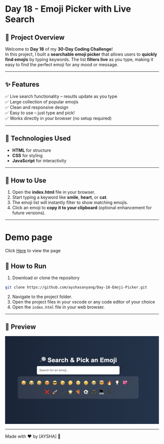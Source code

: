 # Day 18 - Emoji Picker with Live Search

## 🚀 Project Overview
Welcome to **Day 18** of my **30-Day Coding Challenge**!  
In this project, I built a **searchable emoji picker** that allows users to **quickly find emojis** by typing keywords. The list **filters live** as you type, making it easy to find the perfect emoji for any mood or message.

---

## ✨ Features
✅ Live search functionality – results update as you type  
✅ Large collection of popular emojis  
✅ Clean and responsive design  
✅ Easy to use – just type and pick!  
✅ Works directly in your browser (no setup required)

---

## 📂 Technologies Used
- **HTML** for structure  
- **CSS** for styling  
- **JavaScript** for interactivity

---

## 📖 How to Use
1. Open the **index.html** file in your browser.
2. Start typing a keyword like **smile**, **heart**, or **cat**.
3. The emoji list will instantly filter to show matching emojis.
4. Click an emoji to **copy it to your clipboard** (optional enhancement for future versions).
---

# Demo page

Click [Here](https://ayshasanyang.github.io/Day-18-Emoji-Picker/) to view the page

## 🚀 How to Run
1. Download or clone the repository
```bash
git clone https://github.com/ayshasanyang/Day-18-Emoji-Picker.git
```
2. Navigate to the project folder.
3. Open the project files in your vscode or any code editor of your choice
4. Open the `index.html` file in your web browser.

---

## 📸 Preview
![Emoji Picker Preview](img/emoji-picker.png)

---
Made with ❤️ by [AYSHA] 🚀
